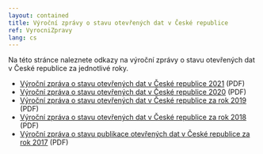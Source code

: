 ```yaml
---
layout: contained
title: Výroční zprávy o stavu otevřených dat v České republice
ref: VyrocniZpravy
lang: cs
---
```


Na této stránce naleznete odkazy na výroční zprávy o stavu otevřených dat v České republice za jednotlivé roky.
- [Výroční zpráva o stavu otevřených dat v České republice 2021](/přílohy/výroční-zprávy/Výroční%20zpráva%20o%20stavu%20otevřených%20dat%20v%20České%20republice%202021.pdf) (PDF)
- [Výroční zpráva o stavu otevřených dat v České republice 2020](/přílohy/výroční-zprávy/Výroční%20zpráva%20o%20stavu%20otevřených%20dat%20v%20České%20republice%202020.pdf) (PDF)
- [Výroční zpráva o stavu otevřených dat v České republice za rok 2019](/přílohy/výroční-zprávy/Výroční%20zpráva%20o%20stavu%20otevřených%20dat%20v%20České%20republice%20za%20rok%202019.pdf) (PDF)
- [Výroční zpráva o stavu otevřených dat v České republice za rok 2018](/přílohy/výroční-zprávy/Výroční%20zpráva%20o%20stavu%20otevřených%20dat%20v%20České%20republice%20za%20rok%202018.pdf) (PDF)
- [Výroční zpráva o stavu publikace otevřených dat v České republice za rok 2017](/přílohy/výroční-zprávy/Výroční%20zpráva%20o%20stavu%20publikace%20otevřených%20dat%20v%20České%20republice%20za%20rok%202017.pdf) (PDF)

